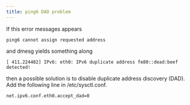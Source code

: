 ```yaml
---
title: ping6 DAD problem
---
```


If this error messages appears

    ping6 cannot assign requested address

and dmesg yields something along

    [ 411.224402] IPv6: eth0: IPv6 duplicate address fe80::dead:beef detected!

then a possible solution is to disable duplicate address discovery
(DAD). Add the following line in /etc/sysctl.conf.

    net.ipv6.conf.eth0.accept_dad=0
